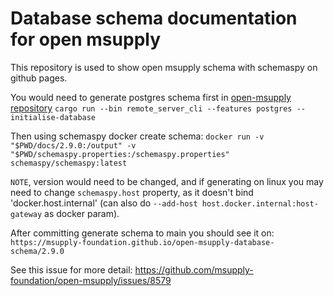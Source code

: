 # Database schema documentation for open msupply

This repository is used to show open msupply schema with schemaspy on github pages.

You would need to generate postgres schema first in [open-msupply repository](https://github.com/msupply-foundation/open-msupply) `cargo run --bin remote_server_cli --features postgres -- initialise-database`

Then using schemaspy docker create schema: `docker run -v "$PWD/docs/2.9.0:/output" -v "$PWD/schemaspy.properties:/schemaspy.properties" schemaspy/schemaspy:latest`

`NOTE`, version would need to be changed, and if generating on linux you may need to change `schemaspy.host` property, as it doesn't bind 'docker.host.internal' (can also do `--add-host host.docker.internal:host-gateway` as docker param).

After committing generate schema to main you should see it on: `https://msupply-foundation.github.io/open-msupply-database-schema/2.9.0`

See this issue for more detail: https://github.com/msupply-foundation/open-msupply/issues/8579